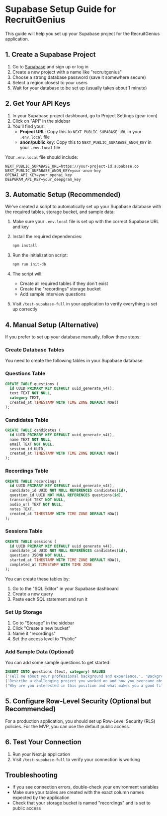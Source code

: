 # Supabase Setup Guide for RecruitGenius

This guide will help you set up your Supabase project for the RecruitGenius application.

## 1. Create a Supabase Project

1. Go to [Supabase](https://supabase.com/) and sign up or log in
2. Create a new project with a name like "recruitgenius"
3. Choose a strong database password (save it somewhere secure)
4. Select a region closest to your users
5. Wait for your database to be set up (usually takes about 1 minute)

## 2. Get Your API Keys

1. In your Supabase project dashboard, go to Project Settings (gear icon)
2. Click on "API" in the sidebar
3. You'll find your:
   - **Project URL**: Copy this to `NEXT_PUBLIC_SUPABASE_URL` in your `.env.local` file
   - **anon/public** key: Copy this to `NEXT_PUBLIC_SUPABASE_ANON_KEY` in your `.env.local` file

Your `.env.local` file should include:

```
NEXT_PUBLIC_SUPABASE_URL=https://your-project-id.supabase.co
NEXT_PUBLIC_SUPABASE_ANON_KEY=your-anon-key
OPENAI_API_KEY=your_openai_key
DEEPGRAM_API_KEY=your_deepgram_key
```

## 3. Automatic Setup (Recommended)

We've created a script to automatically set up your Supabase database with the required tables, storage bucket, and sample data:

1. Make sure your `.env.local` file is set up with the correct Supabase URL and key
2. Install the required dependencies:
   ```bash
   npm install
   ```
3. Run the initialization script:
   ```bash
   npm run init-db
   ```
4. The script will:
   - Create all required tables if they don't exist
   - Create the "recordings" storage bucket
   - Add sample interview questions

5. Visit `/test-supabase-full` in your application to verify everything is set up correctly

## 4. Manual Setup (Alternative)

If you prefer to set up your database manually, follow these steps:

### Create Database Tables

You need to create the following tables in your Supabase database:

### Questions Table

```sql
CREATE TABLE questions (
  id UUID PRIMARY KEY DEFAULT uuid_generate_v4(),
  text TEXT NOT NULL,
  category TEXT,
  created_at TIMESTAMP WITH TIME ZONE DEFAULT NOW()
);
```

### Candidates Table

```sql
CREATE TABLE candidates (
  id UUID PRIMARY KEY DEFAULT uuid_generate_v4(),
  name TEXT NOT NULL,
  email TEXT NOT NULL,
  session_id UUID,
  created_at TIMESTAMP WITH TIME ZONE DEFAULT NOW()
);
```

### Recordings Table

```sql
CREATE TABLE recordings (
  id UUID PRIMARY KEY DEFAULT uuid_generate_v4(),
  candidate_id UUID NOT NULL REFERENCES candidates(id),
  question_id UUID NOT NULL REFERENCES questions(id),
  transcript TEXT NOT NULL,
  audio_url TEXT NOT NULL,
  notes TEXT,
  created_at TIMESTAMP WITH TIME ZONE DEFAULT NOW()
);
```

### Sessions Table

```sql
CREATE TABLE sessions (
  id UUID PRIMARY KEY DEFAULT uuid_generate_v4(),
  candidate_id UUID NOT NULL REFERENCES candidates(id),
  questions JSONB NOT NULL,
  started_at TIMESTAMP WITH TIME ZONE DEFAULT NOW(),
  completed_at TIMESTAMP WITH TIME ZONE
);
```

You can create these tables by:

1. Go to the "SQL Editor" in your Supabase dashboard
2. Create a new query
3. Paste each SQL statement and run it

### Set Up Storage

1. Go to "Storage" in the sidebar
2. Click "Create a new bucket"
3. Name it "recordings"
4. Set the access level to "Public"

### Add Sample Data (Optional)

You can add some sample questions to get started:

```sql
INSERT INTO questions (text, category) VALUES
('Tell me about your professional background and experience.', 'Background'),
('Describe a challenging project you worked on and how you overcame obstacles.', 'Experience'),
('Why are you interested in this position and what makes you a good fit?', 'Motivation');
```

## 5. Configure Row-Level Security (Optional but Recommended)

For a production application, you should set up Row-Level Security (RLS) policies. For the MVP, you can use the default public access.

## 6. Test Your Connection

1. Run your Next.js application
2. Visit `/test-supabase-full` to verify your connection is working

## Troubleshooting

- If you see connection errors, double-check your environment variables
- Make sure your tables are created with the exact column names expected by the application
- Check that your storage bucket is named "recordings" and is set to public access 